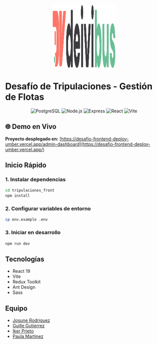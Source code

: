 <div align="center">
  <img src="tripulaciones_front/src/assets/logos/logo.svg" alt="Desafío de Tripulaciones" width="200" height="200">
</div>

# Desafío de Tripulaciones - Gestión de Flotas

<div align="center">
  <img src="https://img.shields.io/badge/PostgreSQL-316192?style=for-the-badge&logo=postgresql&logoColor=white" alt="PostgreSQL">
  <img src="https://img.shields.io/badge/Node.js-43853D?style=for-the-badge&logo=node.js&logoColor=white" alt="Node.js">
  <img src="https://img.shields.io/badge/Express.js-404D59?style=for-the-badge&logo=express&logoColor=white" alt="Express">
  <img src="https://img.shields.io/badge/React-20232A?style=for-the-badge&logo=react&logoColor=61DAFB" alt="React">
  <img src="https://img.shields.io/badge/Vite-646CFF?style=for-the-badge&logo=vite&logoColor=white" alt="Vite">
</div>

## 🌐 Demo en Vivo

**Proyecto desplegado en:** [https://desafio-frontend-deploy-umber.vercel.app/admin-dashboard](https://desafio-frontend-deploy-umber.vercel.app/)



## Inicio Rápido

### 1. Instalar dependencias
```bash
cd tripulaciones_front
npm install
```

### 2. Configurar variables de entorno
```bash
cp env.example .env
```

### 3. Iniciar en desarrollo
```bash
npm run dev
```

## Tecnologías

- React 19
- Vite
- Redux Toolkit
- Ant Design
- Sass

## Equipo

- [Josune Rodriguez](https://github.com/JosuneRG)
- [Guille Gutierrez](https://github.com/GuilleG02)
- [Iker Prieto](https://github.com/IkerPrieto)
- [Paula Martinez](https://github.com/PaulaVegas)